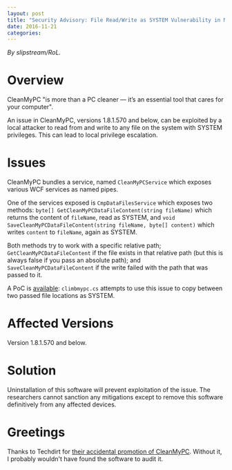```yaml
---
layout: post
title: "Security Advisory: File Read/Write as SYSTEM Vulnerability in MacPaw CleanMyPC"
date: 2016-11-21
categories:
---
```


*By slipstream/RoL.*

# Overview

CleanMyPC "is more than a PC cleaner — it’s an essential tool that cares for your computer".

An issue in CleanMyPC, versions 1.8.1.570 and below, can be exploited by a local attacker to read from and write to any file on the system with SYSTEM privileges. This can lead to local privilege escalation.

# Issues

CleanMyPC bundles a service, named `CleanMyPCService` which exposes various WCF services as named pipes.

One of the services exposed is `CmpDataFilesService` which exposes two methods: `byte[] GetCleanMyPCDataFileContent(string fileName)` which returns the content of `fileName`, read as SYSTEM, and `void SaveCleanMyPCDataFileContent(string fileName, byte[] content)` which writes `content` to `fileName`, again as SYSTEM.

Both methods try to work with a specific relative path; `GetCleanMyPCDataFileContent` if the file exists in that relative path (but this is always false if you pass an absolute path); and `SaveCleanMyPCDataFileContent` if the write failed with the path that was passed to it.

A PoC is [available](https://lizardhq.org/files/climbmypc.zip): `climbmypc.cs` attempts to use this issue to copy between two passed file locations as SYSTEM.

# Affected Versions

Version 1.8.1.570 and below.

# Solution

Uninstallation of this software will prevent exploitation of the issue. The researchers cannot sanction any mitigations except to remove this software definitively from any affected devices.

# Greetings

Thanks to Techdirt for [their accidental promotion of CleanMyPC](https://www.techdirt.com/articles/20161118/09225436083/daily-deal-cleanmypc-single-license-sorry-about-that.shtml). Without it, I probably wouldn't have found the software to audit it.
